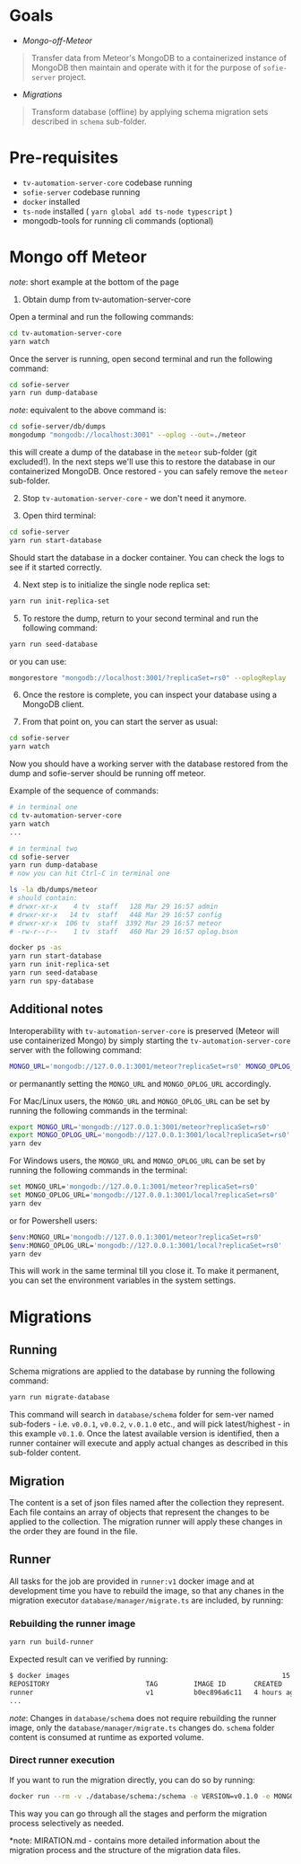 Goals
===

- *Mongo-off-Meteor*
>Transfer data from Meteor's MongoDB to a containerized instance of MongoDB then maintain and operate with it for the purpose of `sofie-server` project.
- *Migrations*
>Transform database (offline) by applying schema migration sets described in `schema` sub-folder.

Pre-requisites
===

- `tv-automation-server-core` codebase running
- `sofie-server` codebase running
- `docker` installed
- `ts-node` installed ( `yarn global add ts-node typescript` )
- mongodb-tools for running cli commands (optional)

# Mongo off Meteor
*note*: short example at the bottom of the page

1. Obtain dump from tv-automation-server-core

Open a terminal and run the following commands:

```bash
cd tv-automation-server-core
yarn watch
```
Once the server is running, open second terminal and run the following command:

```bash
cd sofie-server
yarn run dump-database
```
*note*: equivalent to the above command is:

```bash
cd sofie-server/db/dumps
mongodump "mongodb://localhost:3001" --oplog --out=./meteor
```

this will create a dump of the database in the `meteor` sub-folder (git excluded!). In the next steps we'll use this to restore the database in our containerized MongoDB. Once restored - you can safely remove the `meteor` sub-folder.

2. Stop `tv-automation-server-core` - we don't need it anymore.

3. Open third terminal:

```bash
cd sofie-server
yarn run start-database
```

Should start the database in a docker container. You can check the logs to see if it started correctly.


4. Next step is to initialize the single node replica set:

```bash
yarn run init-replica-set
```

5. To restore the dump, return to your second terminal and run the following command:

```bash
yarn run seed-database
```

or you can use:

```bash
mongorestore "mongodb://localhost:3001/?replicaSet=rs0" --oplogReplay ./meteor
```

6. Once the restore is complete, you can inspect your database using a MongoDB client.

7. From that point on, you can start the server as usual:

```bash
cd sofie-server
yarn watch
```

Now you should have a working server with the database restored from the dump and sofie-server should be running off meteor.

Example of the sequence of commands:

```bash
# in terminal one
cd tv-automation-server-core
yarn watch
...
```

```bash
# in terminal two
cd sofie-server
yarn run dump-database
# now you can hit Ctrl-C in terminal one

ls -la db/dumps/meteor
# should contain:
# drwxr-xr-x    4 tv  staff   128 Mar 29 16:57 admin
# drwxr-xr-x   14 tv  staff   448 Mar 29 16:57 config
# drwxr-xr-x  106 tv  staff  3392 Mar 29 16:57 meteor
# -rw-r--r--    1 tv  staff   460 Mar 29 16:57 oplog.bson

docker ps -as
yarn run start-database
yarn run init-replica-set
yarn run seed-database
yarn run spy-database
```

## Additional notes

Interoperability with `tv-automation-server-core` is preserved (Meteor will use containerized Mongo) by simply starting the `tv-automation-server-core` server with the following command:

```bash
MONGO_URL='mongodb://127.0.0.1:3001/meteor?replicaSet=rs0' MONGO_OPLOG_URL='mongodb://127.0.0.1:3001/local?replicaSet=rs0' yarn dev
```

or permanantly setting the `MONGO_URL` and `MONGO_OPLOG_URL` accordingly.

For Mac/Linux users, the `MONGO_URL` and `MONGO_OPLOG_URL` can be set by running the following commands in the terminal:

```bash
export MONGO_URL='mongodb://127.0.0.1:3001/meteor?replicaSet=rs0'
export MONGO_OPLOG_URL='mongodb://127.0.0.1:3001/local?replicaSet=rs0'
yarn dev
```

For Windows users, the `MONGO_URL` and `MONGO_OPLOG_URL` can be set by running the following commands in the terminal:

```bash
set MONGO_URL='mongodb://127.0.0.1:3001/meteor?replicaSet=rs0'
set MONGO_OPLOG_URL='mongodb://127.0.0.1:3001/local?replicaSet=rs0'
yarn dev
```

or for Powershell users:

```bash
$env:MONGO_URL='mongodb://127.0.0.1:3001/meteor?replicaSet=rs0'
$env:MONGO_OPLOG_URL='mongodb://127.0.0.1:3001/local?replicaSet=rs0'
yarn dev
```

This will work in the same terminal till you  close it. To make it permanent, you can set the environment variables in the system settings.

# Migrations

## Running
Schema migrations are applied to the database by running the following command:

```bash
yarn run migrate-database
```
This command will search in `database/schema` folder for  sem-ver named sub-foders - i.e. `v0.0.1`, `v0.0.2`, `v.0.1.0` etc.,  and will pick latest/highest - in this example `v0.1.0`. Once the latest available version is identified, then a runner container will execute and apply  actual changes as described in this sub-folder content. 

## Migration
The content is a set of json files named after the collection  they represent. Each file contains an array of objects that represent the changes to be applied to the collection. The migration runner will apply these changes in the order they are found in the file. 

## Runner
All tasks for the job are provided in `runner:v1` docker image and at development time you have to rebuild the image, so that any chanes in the migration executor `database/manager/migrate.ts` are included, by running:

### Rebuilding the runner image
```bash
yarn run build-runner
```

Expected result can ve verified by running:

```bash
$ docker images                                                     15:27:07
REPOSITORY                        TAG         IMAGE ID       CREATED        SIZE
runner                            v1          b0ec896a6c11   4 hours ago    167MB
...
``` 

*note*: Changes in `database/schema` does not require rebuilding the runner image, only the `database/manager/migrate.ts` changes do. `schema` folder content is consumed at runtime as exported volume.

### Direct runner execution
If you want to run the migration directly, you can do so by running:

```bash
docker run --rm -v ./database/schema:/schema -e VERSION=v0.1.0 -e MONGODB_HOST=127.0.0.1 -e MONGODB_PORT=3001 runner:v1
```
This way you can go through all the stages and perform the migration process selectively as needed.

*note: MIRATION.md - contains more detailed information about the migration process and the structure of the migration data files.
